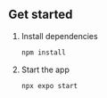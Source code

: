 ## Get started

1. Install dependencies

   ```bash
   npm install
   ```

2. Start the app

   ```bash
   npx expo start
   ```




